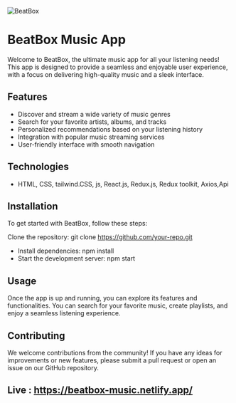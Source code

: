 ![BeatBox](https://github.com/mohamed-khaledes/BeatBox/assets/83855189/f412935d-c677-4bdc-a6e1-78dc7167eba3)

# BeatBox Music App
Welcome to BeatBox, the ultimate music app for all your listening needs! This app is designed to provide a seamless and enjoyable user experience, with a focus on delivering high-quality music and a sleek interface.

## Features
- Discover and stream a wide variety of music genres
- Search for your favorite artists, albums, and tracks
- Personalized recommendations based on your listening history
- Integration with popular music streaming services
- User-friendly interface with smooth navigation

## Technologies
- HTML, CSS, tailwind.CSS, js, React.js, Redux.js, Redux toolkit, Axios,Api

## Installation
To get started with BeatBox, follow these steps:

Clone the repository: git clone https://github.com/your-repo.git
- Install dependencies: npm install
- Start the development server: npm start

## Usage
Once the app is up and running, you can explore its features and functionalities. You can search for your favorite music, create playlists, and enjoy a seamless listening experience.

## Contributing
We welcome contributions from the community! If you have any ideas for improvements or new features, please submit a pull request or open an issue on our GitHub repository.

## Live : https://beatbox-music.netlify.app/
